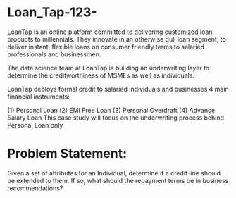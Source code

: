 # Loan_Tap-123-
LoanTap is an online platform committed to delivering customized loan products to millennials. They innovate in an otherwise dull loan segment, to deliver instant, flexible loans on consumer friendly terms to salaried professionals and businessmen.

The data science team at LoanTap is building an underwriting layer to determine the creditworthiness of MSMEs as well as individuals.

LoanTap deploys formal credit to salaried individuals and businesses 4 main financial instruments:

(1) Personal Loan (2) EMI Free Loan (3) Personal Overdraft (4) Advance Salary Loan This case study will focus on the underwriting process behind Personal Loan only

# Problem Statement:
Given a set of attributes for an Individual, determine if a credit line should be extended to them. If so, what should the repayment terms be in business recommendations?
